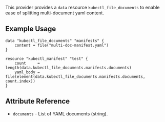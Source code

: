 This provider provides a `data` resource `kubectl_file_documents` to enable ease of splitting multi-document yaml content.

## Example Usage

```hcl
data "kubectl_file_documents" "manifests" {
    content = file("multi-doc-manifest.yaml")
}

resource "kubectl_manifest" "test" {
    count     = length(data.kubectl_file_documents.manifests.documents)
    yaml_body = file(element(data.kubectl_file_documents.manifests.documents, count.index))
}
```

## Attribute Reference

* `documents` - List of YAML documents (string).
